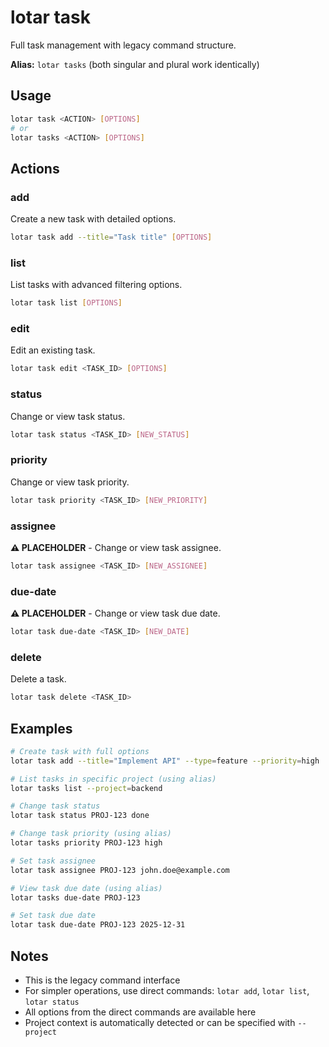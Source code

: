 # lotar task

Full task management with legacy command structure.

**Alias:** `lotar tasks` (both singular and plural work identically)

## Usage

```bash
lotar task <ACTION> [OPTIONS]
# or
lotar tasks <ACTION> [OPTIONS]
```

## Actions

### add
Create a new task with detailed options.

```bash
lotar task add --title="Task title" [OPTIONS]
```

### list
List tasks with advanced filtering options.

```bash
lotar task list [OPTIONS]
```

### edit
Edit an existing task.

```bash
lotar task edit <TASK_ID> [OPTIONS]
```

### status
Change or view task status.

```bash
lotar task status <TASK_ID> [NEW_STATUS]
```

### priority
Change or view task priority.

```bash
lotar task priority <TASK_ID> [NEW_PRIORITY]
```

### assignee
**⚠️ PLACEHOLDER** - Change or view task assignee.

```bash
lotar task assignee <TASK_ID> [NEW_ASSIGNEE]
```

### due-date
**⚠️ PLACEHOLDER** - Change or view task due date.

```bash
lotar task due-date <TASK_ID> [NEW_DATE]
```

### delete
Delete a task.

```bash
lotar task delete <TASK_ID>
```

## Examples

```bash
# Create task with full options
lotar task add --title="Implement API" --type=feature --priority=high

# List tasks in specific project (using alias)
lotar tasks list --project=backend

# Change task status
lotar task status PROJ-123 done

# Change task priority (using alias)
lotar tasks priority PROJ-123 high

# Set task assignee
lotar task assignee PROJ-123 john.doe@example.com

# View task due date (using alias)
lotar tasks due-date PROJ-123

# Set task due date
lotar task due-date PROJ-123 2025-12-31
```

## Notes

- This is the legacy command interface
- For simpler operations, use direct commands: `lotar add`, `lotar list`, `lotar status`
- All options from the direct commands are available here
- Project context is automatically detected or can be specified with `--project`
